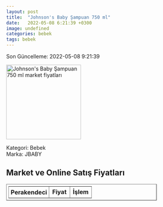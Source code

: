 ```yaml
---
layout: post
title:  "Johnson's Baby Şampuan 750 ml"
date:   2022-05-08 6:21:39 +0300
image: undefined
categories: bebek
tags: bebek
---
```


Son Güncelleme: 2022-05-08 9:21:39

<img src="undefined" width="200" alt="Johnson's Baby Şampuan 750 ml market fiyatları" />

Kategori: Bebek
<br />
Marka: JBABY

<h2>Market ve Online Satış Fiyatları</h2>

<table border="1" style="padding: 5px;width:80%;">
  <tr>
    <td style="padding: 5px;"><strong>Perakendeci</strong></td>
    <td><strong>Fiyat</strong></td>
    <td><strong>İşlem</strong></td>
  </tr>
  
</table>
